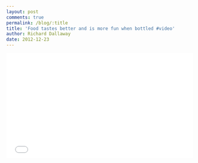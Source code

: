 ```yaml
---
layout: post
comments: true
permalink: /blog/:title
title: 'Food tastes better and is more fun when bottled #video'
author: Richard Dallaway
date: 2012-12-23
---
```


<iframe src="//player.vimeo.com/video/76711958" width="500" height="281" frameborder="0" webkitallowfullscreen="webkitallowfullscreen" mozallowfullscreen="mozallowfullscreen" allowfullscreen="allowfullscreen"></iframe>

